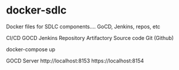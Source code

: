 # docker-sdlc
Docker files for SDLC components.... GoCD, Jenkins, repos, etc



CI/CD
	GOCD
	Jenkins
Repository
	Artifactory
Source code
	Git (Github)




docker-compose up




GOCD Server
	http://localhost:8153 
	https://localhost:8154





